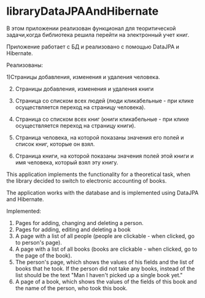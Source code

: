 # libraryDataJPAAndHibernate

В этом приложении реализован функционал для теоритической задачи,когда библиотека решила перейти на электронный учет книг.

Приложение работает с БД и реализовано с помощью DataJPA и Hibernate.

Реализованы:

1)Страницы добавления, изменения и удаления человека.

2) Страницы добавления, изменения и удаления книги

3) Страница со списком всех людей (люди кликабельные - при клике осуществляется
переход на страницу человека).

4) Страница со списком всех книг (книги кликабельные - при клике осуществляется
переход на страницу книги).

5) Страница человека, на которой показаны значения его полей и список книг, которые он
взял.

6) Страница книги, на которой показаны значения полей этой книги и имя человека, 
который взял эту книгу.


This application implements the functionality for a theoretical task, when the library decided to switch to electronic accounting of books.

The application works with the database and is implemented using DataJPA and Hibernate.

Implemented:
1) Pages for adding, changing and deleting a person.
2) Pages for adding, editing and deleting a book
3) A page with a list of all people (people are clickable - when clicked,
go to person's page).
4) A page with a list of all books (books are clickable - when clicked,
go to the page of the book).
5) The person's page, which shows the values ​​of his fields and the list of books that he
took. If the person did not take any books, instead of the list should be the text "Man
I haven't picked up a single book yet."
6) A page of a book, which shows the values ​​of the fields of this book and the name of the person,
who took this book.
